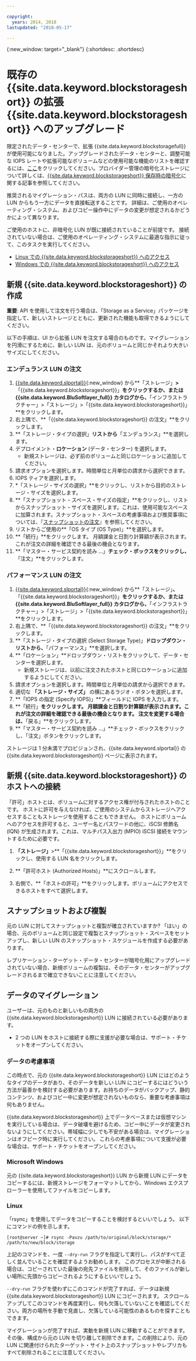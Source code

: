 ```yaml
---

copyright:
  years: 2014, 2018
lastupdated: "2018-05-17"

---
```

{:new_window: target="_blank"}
{:shortdesc: .shortdesc}

# 既存の {{site.data.keyword.blockstorageshort}} の拡張 {{site.data.keyword.blockstorageshort}} へのアップグレード

限定されたデータ・センターで、拡張 {{site.data.keyword.blockstoragefull}} が使用可能になりました。アップグレードされたデータ・センターと、調整可能な IOPS レートや拡張可能なボリュームなどの使用可能な機能のリストを確認するには、[ここ](new-ibm-block-and-file-storage-location-and-features.html)をクリックしてください。プロバイダー管理の暗号化ストレージについて詳しくは、[{{site.data.keyword.blockstorageshort}} 保存時の暗号化](block-file-storage-encryption-rest.html)に関する記事を参照してください。

推奨されるマイグレーション・パスは、両方の LUN に同時に接続し、一方の LUN からもう一方にデータを直接転送することです。 詳細は、ご使用のオペレーティング・システム、およびコピー操作中にデータの変更が想定されるかどうかによって異なります。 

ご使用のホストに、非暗号化 LUN が既に接続されていることが前提です。 接続されていない場合は、ご使用のオペレーティング・システムに最適な指示に従って、このタスクを実行してください。

- [Linux での {{site.data.keyword.blockstorageshort}} へのアクセス](accessing_block_storage_linux.html)
- [Windows での {{site.data.keyword.blockstorageshort}} へのアクセス](accessing-block-storage-windows.html)

 
## 新規 {{site.data.keyword.blockstorageshort}} の作成

**重要**: API を使用して注文を行う場合は、「Storage as a Service」パッケージを指定して、新しいストレージとともに、更新された機能も取得できるようにしてください。

以下の手順は、UI から拡張 LUN を注文する場合のものです。マイグレーションを円滑にするために、新しい LUN は、元のボリュームと同じかそれより大きいサイズにしてください。

### エンデュランス LUN の注文

1. [{{site.data.keyword.slportal}}](https://control.softlayer.com/){:new_window} から**「ストレージ」**>**「{{site.data.keyword.blockstorageshort}}」**をクリックするか、または  {{site.data.keyword.BluSoftlayer_full}} カタログから、**「インフラストラクチャー」>「ストレージ」>「{{site.data.keyword.blockstorageshort}}」**をクリックします。
2. 右上隅で、**「{{site.data.keyword.blockstorageshort}} の注文」**をクリックします。
3. **「ストレージ・タイプの選択」**リストから**「エンデュランス」**を選択します。
4. デプロイメント・**ロケーション** (データ・センター) を選択します。
   - 新規ストレージは、必ず前のボリュームと同じロケーションに追加してください。
5. 請求オプションを選択します。時間単位と月単位の請求から選択できます。
6. IOPS ティアを選択します。
7. *「ストレージ・サイズの選択」**をクリックし、リストから目的のストレージ・サイズを選択します。
8. **「スナップショット・スペース・サイズの指定」**をクリックし、リストからスナップショット・サイズを選択します。これは、使用可能なスペースに加算されます。スナップショット・スペースの考慮事項および推奨事項については、『[スナップショットの注文](ordering-snapshots.html)』を参照してください。
9. リストからご使用の**「OS タイプ (OS Type)」**を選択します。
10. **「続行」**をクリックします。 月額課金と日割り計算額が表示されます。これが注文の詳細を確認できる最後の機会となります。
11. **「マスター・サービス契約を読み ...」**チェック・ボックスをクリックし、**「注文」**をクリックします。

### パフォーマンス LUN の注文

1. [{{site.data.keyword.slportal}}](https://control.softlayer.com/){:new_window} から**「ストレージ」**、**「{{site.data.keyword.blockstorageshort}}」**をクリックするか、または  {{site.data.keyword.BluSoftlayer_full}} カタログから、**「インフラストラクチャー」>「ストレージ」>「{{site.data.keyword.blockstorageshort}}」**をクリックします。
2. 右上隅で、**「{{site.data.keyword.blockstorageshort}} の注文」**をクリックします。
3. **「ストレージ・タイプの選択 (Select Storage Type)」**ドロップダウン・リストから、**「パフォーマンス」**を選択します。
4. **「ロケーション」**ドロップダウン・リストをクリックして、データ・センターを選択します。
   - 新規ストレージは、以前に注文されたホストと同じロケーションに追加するようにしてください。
5. 請求オプションを選択します。時間単位と月単位の請求から選択できます。
6. 適切な **「ストレージ・サイズ」** の横にあるラジオ・ボタンを選択します。
7. **「IOPS の指定 (Specify IOPS)」**フィールドに IOPS を入力します。
8. **「続行」**をクリックします。 月額課金と日割り計算額が表示されます。これが注文の詳細を確認できる最後の機会となります。 注文を変更する場合は、**「戻る」**をクリックします。
9. **「マスター・サービス契約を読み ...」**チェック・ボックスをクリックし、「注文」ボタンをクリックします。


ストレージは 1 分未満でプロビジョンされ、{{site.data.keyword.slportal}} の {{site.data.keyword.blockstorageshort}} ページに表示されます。


 
## 新規 {{site.data.keyword.blockstorageshort}} のホストへの接続

「許可」ホストとは、ボリュームに対するアクセス権が付与されたホストのことです。 ホストに許可を与えなければ、ご使用のシステムからストレージへアクセスすることもストレージを使用することもできません。 ホストにボリュームへのアクセスを許可すると、ユーザー名とパスワードの他に、iSCSI 修飾名 (IQN) が生成されます。これは、マルチパス入出力 (MPIO) iSCSI 接続をマウントするために必要です。

1. **「ストレージ」**>**「{{site.data.keyword.blockstorageshort}}」**をクリックし、使用する LUN 名をクリックします。

2. **「許可ホスト (Authorized Hosts)」**にスクロールします。

3. 右側で、**「ホストの許可」**をクリックします。ボリュームにアクセスできるホストをすべて選択します。

 
## スナップショットおよび複製

元の LUN に対してスナップショットと複製が確立されていますか? 「はい」の場合、元のボリュームと同じ設定で複製とスナップショット・スペースをセットアップし、新しい LUN のスナップショット・スケジュールを作成する必要があります。 

レプリケーション・ターゲット・データ・センターが暗号化用にアップグレードされていない場合、新規ボリュームの複製は、そのデータ・センターがアップグレードされるまで確立できないことに注意してください。

 
## データのマイグレーション

ユーザーは、元のものと新しいもの両方の {{site.data.keyword.blockstorageshort}} LUN に接続されている必要があります。 
- 2 つの LUN をホストに接続する際に支援が必要な場合は、サポート・チケットをオープンしてください。

### データの考慮事項

この時点で、元の {{site.data.keyword.blockstorageshort}} LUN にはどのようなタイプのデータがあり、そのデータを新しい LUN にコピーするにはどういう方法が最善かを検討する必要があります。お持ちのデータがバックアップ、静的コンテンツ、およびコピー中に変更が想定されないものなら、重要な考慮事項は何もありません。

{{site.data.keyword.blockstorageshort}} 上でデータベースまたは仮想マシンを実行している場合は、データ破壊を避けるため、コピー中にデータが変更されないようにしてください。帯域幅に少しでも不安がある場合は、マイグレーションはオフピーク時に実行してください。 これらの考慮事項について支援が必要な場合は、サポート・チケットをオープンしてください。
 
### Microsoft Windows

元の {{site.data.keyword.blockstorageshort}} LUN から新規 LUN にデータをコピーするには、新規ストレージをフォーマットしてから、Windows エクスプローラーを使用してファイルをコピーします。

 
### Linux

「rsync」を使用してデータをコピーすることを検討するといいでしょう。 以下にコマンドの例を示します。

```
[root@server ~]# rsync -Pavzu /path/to/original/block/storage/* /path/to/new/block/storage
```

上記のコマンドを、一度 `--dry-run` フラグを指定して実行し、パスがすべて正しく並んでいることを確認するようお勧めします。 このプロセスが中断される場合は、コピーされていた最後の宛先ファイルを削除して、そのファイルが新しい場所に先頭からコピーされるようにするといいでしょう。

`--dry-run` フラグを使わずにこのコマンドが完了すれば、データは新規 {{site.data.keyword.blockstorageshort}} LUN にコピーされます。 スクロールアップしてこのコマンドを再度実行し、何も欠落していないことを確認してください。両方の場所を手動で見直し、欠落している可能性のあるものを探すこともできます。

マイグレーションが完了すれば、実動を新規 LUN に移動することができます。 その後、構成から元の LUN を切り離して削除できます。この削除により、元の LUN に関連付けられたターゲット・サイト上のスナップショットやレプリカもすべて削除されることに注意してください。
